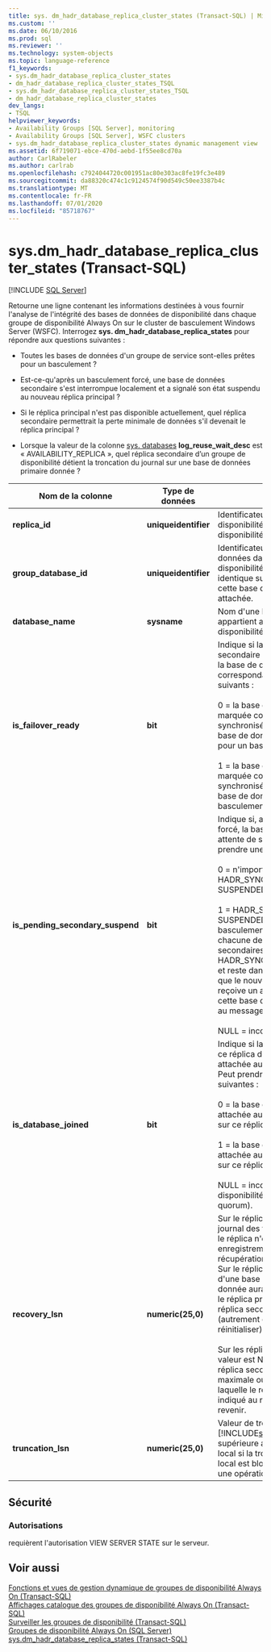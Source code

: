 ```yaml
---
title: sys. dm_hadr_database_replica_cluster_states (Transact-SQL) | Microsoft Docs
ms.custom: ''
ms.date: 06/10/2016
ms.prod: sql
ms.reviewer: ''
ms.technology: system-objects
ms.topic: language-reference
f1_keywords:
- sys.dm_hadr_database_replica_cluster_states
- dm_hadr_database_replica_cluster_states_TSQL
- sys.dm_hadr_database_replica_cluster_states_TSQL
- dm_hadr_database_replica_cluster_states
dev_langs:
- TSQL
helpviewer_keywords:
- Availability Groups [SQL Server], monitoring
- Availability Groups [SQL Server], WSFC clusters
- sys.dm_hadr_database_replica_cluster_states dynamic management view
ms.assetid: 6f719071-ebce-470d-aebd-1f55ee8cd70a
author: CarlRabeler
ms.author: carlrab
ms.openlocfilehash: c7924044720c001951ac80e303ac8fe19fc3e489
ms.sourcegitcommit: da88320c474c1c9124574f90d549c50ee3387b4c
ms.translationtype: MT
ms.contentlocale: fr-FR
ms.lasthandoff: 07/01/2020
ms.locfileid: "85718767"
---
```

# <a name="sysdm_hadr_database_replica_cluster_states-transact-sql"></a>sys.dm_hadr_database_replica_cluster_states (Transact-SQL)
[!INCLUDE [SQL Server](../../includes/applies-to-version/sqlserver.md)]

  Retourne une ligne contenant les informations destinées à vous fournir l'analyse de l'intégrité des bases de données de disponibilité dans chaque groupe de disponibilité Always On sur le cluster de basculement Windows Server (WSFC). Interrogez **sys. dm_hadr_database_replica_states** pour répondre aux questions suivantes :  
  
-   Toutes les bases de données d'un groupe de service sont-elles prêtes pour un basculement ?  
  
-   Est-ce-qu'après un basculement forcé, une base de données secondaire s'est interrompue localement et a signalé son état suspendu au nouveau réplica principal ?  
  
-   Si le réplica principal n'est pas disponible actuellement, quel réplica secondaire permettrait la perte minimale de données s'il devenait le réplica principal ?  
  
-   Lorsque la valeur de la colonne [sys. databases](~/relational-databases/system-catalog-views/sys-databases-transact-sql.md)   **log_reuse_wait_desc** est « AVAILABILITY_REPLICA », quel réplica secondaire d’un groupe de disponibilité détient la troncation du journal sur une base de données primaire donnée ?  
   
|Nom de la colonne|Type de données|Description|  
|-----------------|---------------|-----------------|  
|**replica_id**|**uniqueidentifier**|Identificateur du réplica de disponibilité dans le groupe de disponibilité.|  
|**group_database_id**|**uniqueidentifier**|Identificateur de la base de données dans le groupe de disponibilité. Cet identificateur est identique sur chaque réplica auquel cette base de données est attachée.|  
|**database_name**|**sysname**|Nom d'une base de données qui appartient au groupe de disponibilité.|  
|**is_failover_ready**|**bit**|Indique si la base de données secondaire est synchronisée avec la base de données primaire correspondante. l’un des éléments suivants :<br /><br /> 0 = la base de données n'est pas marquée comme étant synchronisée dans le cluster. La base de données n'est pas prête pour un basculement.<br /><br /> 1 = la base de données est marquée comme étant synchronisée dans le cluster. La base de données est prête pour un basculement.|  
|**is_pending_secondary_suspend**|**bit**|Indique si, après un basculement forcé, la base de données est en attente de suspension. Peut prendre une des valeurs suivantes :<br /><br /> 0 = n'importe quel état, sauf HADR_SYNCHRONIZED_ SUSPENDED.<br /><br /> 1 = HADR_SYNCHRONIZED_ SUSPENDED. Lorsqu'un basculement forcé se termine, chacune des bases de données secondaires est définie à HADR_SYNCHONIZED_SUSPENDED et reste dans cet état jusqu'à ce que le nouveau réplica principal reçoive un accusé de réception de cette base de données secondaire au message SUSPEND.<br /><br /> NULL = inconnu (aucun quorum)|  
|**is_database_joined**|**bit**|Indique si la base de données sur ce réplica de disponibilité a été attachée au groupe de disponibilité. Peut prendre une des valeurs suivantes :<br /><br /> 0 = la base de données n'est pas attachée au groupe de disponibilité sur ce réplica de disponibilité.<br /><br /> 1 = la base de données est attachée au groupe de disponibilité sur ce réplica de disponibilité.<br /><br /> NULL = inconnu (le réplica de disponibilité ne possède pas de quorum).|  
|**recovery_lsn**|**numeric(25,0)**|Sur le réplica principal, la fin du journal des transactions avant que le réplica n'écrive de nouveaux enregistrements de journal après la récupération ou le basculement. Sur le réplica principal, la ligne d'une base de données secondaire donnée aura la valeur avec laquelle le réplica principal nécessite que le réplica secondaire se synchronise (autrement dit, restaurer et réinitialiser).<br /><br /> Sur les réplicas secondaires cette valeur est NULL. Notez que chaque réplica secondaire aura la valeur maximale ou une valeur inférieure à laquelle le réplica principal a indiqué au réplica secondaire de revenir.|  
|**truncation_lsn**|**numeric(25,0)**|Valeur de troncation du journal [!INCLUDE[ssHADR](../../includes/sshadr-md.md)], qui peut être supérieure au LSN de troncation en local si la troncation du journal en local est bloquée (notamment par une opération de sauvegarde).|  
  
## <a name="security"></a>Sécurité  
  
### <a name="permissions"></a>Autorisations  
 requièrent l'autorisation VIEW SERVER STATE sur le serveur.  
  
## <a name="see-also"></a>Voir aussi  
 [Fonctions et vues de gestion dynamique de groupes de disponibilité Always On &#40;Transact-SQL&#41;](../../relational-databases/system-dynamic-management-views/always-on-availability-groups-dynamic-management-views-functions.md)   
 [Affichages catalogue des groupes de disponibilité Always On &#40;Transact-SQL&#41;](../../relational-databases/system-catalog-views/always-on-availability-groups-catalog-views-transact-sql.md)   
 [Surveiller les groupes de disponibilité &#40;Transact-SQL&#41;](../../database-engine/availability-groups/windows/monitor-availability-groups-transact-sql.md)   
 [Groupes de disponibilité Always On &#40;SQL Server&#41;](../../database-engine/availability-groups/windows/always-on-availability-groups-sql-server.md)   
 [sys.dm_hadr_database_replica_states &#40;Transact-SQL&#41;](../../relational-databases/system-dynamic-management-views/sys-dm-hadr-database-replica-states-transact-sql.md)  
  
  
